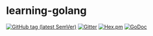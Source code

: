  # learning-golang
[![GitHub tag (latest SemVer)](https://img.shields.io/github/tag/gookit/validate)](https://github.com/gookit/validate)
[![Gitter](https://badges.gitter.im/Join%20Chat.svg)](https://gitter.im/qzap)
[![Hex.pm](https://img.shields.io/hexpm/l/plug.svg)](https://github.com/qzap/.licenses/blob/master/qzap-software-licenses/APACHE/APACHE2.0)
[![GoDoc](https://godoc.org/github.com/qzap/learning-golang?status.svg)](https://godoc.org/)
     
